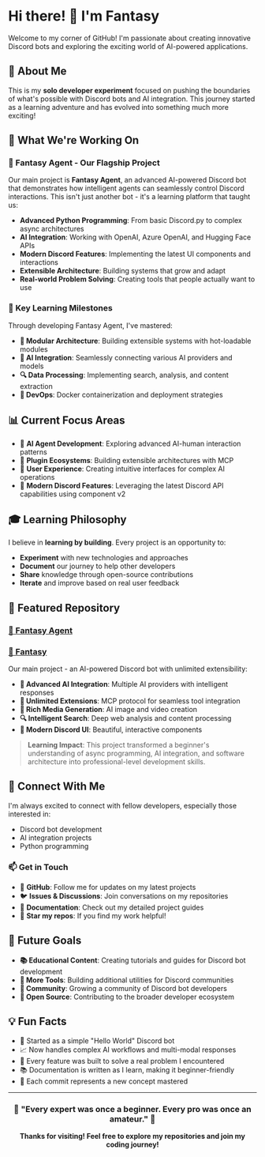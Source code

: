 # Hi there! 👋 I'm Fantasy

Welcome to my corner of GitHub! I'm passionate about creating innovative Discord bots and exploring the exciting world of AI-powered applications.

## 🌟 About Me

This is my **solo developer experiment** focused on pushing the boundaries of what's possible with Discord bots and AI integration. This journey started as a learning adventure and has evolved into something much more exciting!

## 🚀 What We're Working On

### 🤖 Fantasy Agent - Our Flagship Project

Our main project is **Fantasy Agent**, an advanced AI-powered Discord bot that demonstrates how intelligent agents can seamlessly control Discord interactions. This isn't just another bot - it's a learning platform that taught us:

- **Advanced Python Programming**: From basic Discord.py to complex async architectures
- **AI Integration**: Working with OpenAI, Azure OpenAI, and Hugging Face APIs
- **Modern Discord Features**: Implementing the latest UI components and interactions
- **Extensible Architecture**: Building systems that grow and adapt
- **Real-world Problem Solving**: Creating tools that people actually want to use

### 🎯 Key Learning Milestones

Through developing Fantasy Agent, I've mastered:

- **🔧 Modular Architecture**: Building extensible systems with hot-loadable modules
- **🧠 AI Integration**: Seamlessly connecting various AI providers and models
- **🔍 Data Processing**: Implementing search, analysis, and content extraction
- **🐳 DevOps**: Docker containerization and deployment strategies

## 📊 Current Focus Areas

- 🤖 **AI Agent Development**: Exploring advanced AI-human interaction patterns
- 🔌 **Plugin Ecosystems**: Building extensible architectures with MCP
- 🎨 **User Experience**: Creating intuitive interfaces for complex AI operations
- 📱 **Modern Discord Features**: Leveraging the latest Discord API capabilities using component v2 

## 🎓 Learning Philosophy

I believe in **learning by building**. Every project is an opportunity to:

- **Experiment** with new technologies and approaches
- **Document** our journey to help other developers
- **Share** knowledge through open-source contributions
- **Iterate** and improve based on real user feedback

## 🌟 Featured Repository

### [🤖 Fantasy Agent](https://github.com/fantasybot-red/Agent_Fantasy)
### [🤖 Fantasy](https://github.com/fantasybot-red/fantasy-core)

Our main project - an AI-powered Discord bot with unlimited extensibility:

- **🧠 Advanced AI Integration**: Multiple AI providers with intelligent responses
- **🔧 Unlimited Extensions**: MCP protocol for seamless tool integration
- **🎨 Rich Media Generation**: AI image and video creation
- **🔍 Intelligent Search**: Deep web analysis and content processing
- **💬 Modern Discord UI**: Beautiful, interactive components

> **Learning Impact**: This project transformed a beginner's understanding of async programming, AI integration, and software architecture into professional-level development skills.

## 🤝 Connect With Me

I'm always excited to connect with fellow developers, especially those interested in:

- Discord bot development
- AI integration projects
- Python programming

### 📫 Get in Touch

- 💼 **GitHub**: Follow me for updates on my latest projects
- 🐦 **Issues & Discussions**: Join conversations on my repositories
- 📖 **Documentation**: Check out my detailed project guides
- 🌟 **Star my repos**: If you find my work helpful!

## 🎯 Future Goals

- **📚 Educational Content**: Creating tutorials and guides for Discord bot development
- **🔧 More Tools**: Building additional utilities for Discord communities
- **🤝 Community**: Growing a community of Discord bot developers
- **📖 Open Source**: Contributing to the broader developer ecosystem

## 💡 Fun Facts

- 🚀 Started as a simple "Hello World" Discord bot
- 📈 Now handles complex AI workflows and multi-modal responses
- 🔧 Every feature was built to solve a real problem I encountered
- 📚 Documentation is written as I learn, making it beginner-friendly
- 🌟 Each commit represents a new concept mastered

---

<div align="center">

### 🌟 "Every expert was once a beginner. Every pro was once an amateur." 🌟

**Thanks for visiting! Feel free to explore my repositories and join my coding journey!**

</div>
